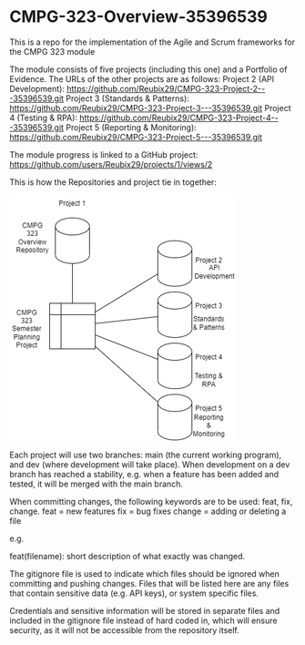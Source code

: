 # CMPG-323-Overview-35396539
This is a repo for the implementation of the Agile and Scrum frameworks for the CMPG 323 module

The module consists of five projects (including this one) and a Portfolio of Evidence. The URLs of the other projects are as follows:
Project 2 (API Development): https://github.com/Reubix29/CMPG-323-Project-2---35396539.git
Project 3 (Standards & Patterns): https://github.com/Reubix29/CMPG-323-Project-3---35396539.git
Project 4 (Testing & RPA): https://github.com/Reubix29/CMPG-323-Project-4---35396539.git
Project 5 (Reporting & Monitoring): https://github.com/Reubix29/CMPG-323-Project-5---35396539.git

The module progress is linked to a GitHub project: https://github.com/users/Reubix29/projects/1/views/2

This is how the Repositories and project tie in together:

![Alt text](/Repositories.png?raw=true "Repository Context Diagram")

Each project will use two branches: main (the current working program), and dev (where development will take place). When development on a dev branch has reached a stability, e.g. when a feature has been added and tested, it will be merged with the main branch.

When committing changes, the following keywords are to be used: feat, fix, change.
feat = new features
fix = bug fixes
change = adding or deleting a file

e.g.

feat(filename): short description of what exactly was changed.

The gitignore file is used to indicate which files should be ignored when committing and pushing changes. Files that will be listed here are any files that contain sensitive data (e.g. API keys), or system specific files.

Credentials and sensitive information will be stored in separate files and included in the gitignore file instead of hard coded in, which will ensure security, as it will not be accessible from the repository itself.